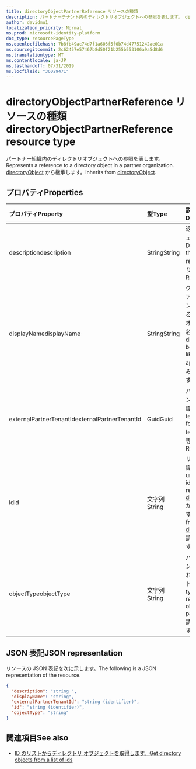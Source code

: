 ```yaml
---
title: directoryObjectPartnerReference リソースの種類
description: パートナーテナント内のディレクトリオブジェクトへの参照を表します。 directoryObject から継承します。
author: davidmu1
localization_priority: Normal
ms.prod: microsoft-identity-platform
doc_type: resourcePageType
ms.openlocfilehash: 7b8fb49ac74d7f1a603f5f0b74d47751242ae01a
ms.sourcegitcommit: 2c62457e57467b8d50f21b255b553106a9a5d8d6
ms.translationtype: MT
ms.contentlocale: ja-JP
ms.lasthandoff: 07/31/2019
ms.locfileid: "36029471"
---
```

# <a name="directoryobjectpartnerreference-resource-type"></a><span data-ttu-id="baa5e-104">directoryObjectPartnerReference リソースの種類</span><span class="sxs-lookup"><span data-stu-id="baa5e-104">directoryObjectPartnerReference resource type</span></span>

<span data-ttu-id="baa5e-105">パートナー組織内のディレクトリオブジェクトへの参照を表します。</span><span class="sxs-lookup"><span data-stu-id="baa5e-105">Represents a reference to a directory object in a partner organization.</span></span> <span data-ttu-id="baa5e-106">[directoryObject](/graph/api/resources/directoryobject?view=graph-rest-v1.0) から継承します。</span><span class="sxs-lookup"><span data-stu-id="baa5e-106">Inherits from [directoryObject](/graph/api/resources/directoryobject?view=graph-rest-v1.0).</span></span>

## <a name="properties"></a><span data-ttu-id="baa5e-107">プロパティ</span><span class="sxs-lookup"><span data-stu-id="baa5e-107">Properties</span></span>

| <span data-ttu-id="baa5e-108">プロパティ</span><span class="sxs-lookup"><span data-stu-id="baa5e-108">Property</span></span> | <span data-ttu-id="baa5e-109">型</span><span class="sxs-lookup"><span data-stu-id="baa5e-109">Type</span></span> | <span data-ttu-id="baa5e-110">説明</span><span class="sxs-lookup"><span data-stu-id="baa5e-110">Description</span></span> |
|:---------------|:--------|:----------|
|<span data-ttu-id="baa5e-111">description</span><span class="sxs-lookup"><span data-stu-id="baa5e-111">description</span></span>|<span data-ttu-id="baa5e-112">String</span><span class="sxs-lookup"><span data-stu-id="baa5e-112">String</span></span>| <span data-ttu-id="baa5e-113">返されるオブジェクトの説明。</span><span class="sxs-lookup"><span data-stu-id="baa5e-113">Description of the object returned.</span></span> <span data-ttu-id="baa5e-114">読み取り専用です。</span><span class="sxs-lookup"><span data-stu-id="baa5e-114">Read-only.</span></span> |
|<span data-ttu-id="baa5e-115">displayName</span><span class="sxs-lookup"><span data-stu-id="baa5e-115">displayName</span></span>|<span data-ttu-id="baa5e-116">String</span><span class="sxs-lookup"><span data-stu-id="baa5e-116">String</span></span>| <span data-ttu-id="baa5e-117">グループまたはアプリケーションなど、返されるディレクトリオブジェクトの名前。</span><span class="sxs-lookup"><span data-stu-id="baa5e-117">Name of directory object being returned, like group or application.</span></span> <span data-ttu-id="baa5e-118">読み取り専用です。</span><span class="sxs-lookup"><span data-stu-id="baa5e-118">Read-only.</span></span> |
|<span data-ttu-id="baa5e-119">externalPartnerTenantId</span><span class="sxs-lookup"><span data-stu-id="baa5e-119">externalPartnerTenantId</span></span>|<span data-ttu-id="baa5e-120">Guid</span><span class="sxs-lookup"><span data-stu-id="baa5e-120">Guid</span></span>| <span data-ttu-id="baa5e-121">パートナーテナントのテナント識別子。</span><span class="sxs-lookup"><span data-stu-id="baa5e-121">The tenant identifier for the partner tenant.</span></span> <span data-ttu-id="baa5e-122">読み取り専用です。</span><span class="sxs-lookup"><span data-stu-id="baa5e-122">Read-only.</span></span> |
|<span data-ttu-id="baa5e-123">id</span><span class="sxs-lookup"><span data-stu-id="baa5e-123">id</span></span>|<span data-ttu-id="baa5e-124">文字列</span><span class="sxs-lookup"><span data-stu-id="baa5e-124">String</span></span>| <span data-ttu-id="baa5e-125">リソースの一意識別子。</span><span class="sxs-lookup"><span data-stu-id="baa5e-125">The unique identifier for the resource.</span></span> <span data-ttu-id="baa5e-126">[directoryObject](/graph/api/resources/directoryobject?view=graph-rest-v1.0) から継承されます。</span><span class="sxs-lookup"><span data-stu-id="baa5e-126">Inherited from [directoryObject](/graph/api/resources/directoryobject?view=graph-rest-v1.0).</span></span> <span data-ttu-id="baa5e-127">読み取り専用です。</span><span class="sxs-lookup"><span data-stu-id="baa5e-127">Read-only.</span></span> |
|<span data-ttu-id="baa5e-128">objectType</span><span class="sxs-lookup"><span data-stu-id="baa5e-128">objectType</span></span>|<span data-ttu-id="baa5e-129">文字列</span><span class="sxs-lookup"><span data-stu-id="baa5e-129">String</span></span>| <span data-ttu-id="baa5e-130">パートナーテナント内の参照されるオブジェクトの種類。</span><span class="sxs-lookup"><span data-stu-id="baa5e-130">The type of the referenced object in the partner tenant.</span></span> <span data-ttu-id="baa5e-131">読み取り専用です。</span><span class="sxs-lookup"><span data-stu-id="baa5e-131">Read-only.</span></span> |

## <a name="json-representation"></a><span data-ttu-id="baa5e-132">JSON 表記</span><span class="sxs-lookup"><span data-stu-id="baa5e-132">JSON representation</span></span>

<span data-ttu-id="baa5e-133">リソースの JSON 表記を次に示します。</span><span class="sxs-lookup"><span data-stu-id="baa5e-133">The following is a JSON representation of the resource.</span></span>

<!-- {
  "blockType": "resource",
  "keyProperty": "id",
  "@odata.type": "microsoft.graph.directoryObjectPartnerReference"
}-->

```json
{
  "description": "string ",
  "displayName": "string",
  "externalPartnerTenantId": "string (identifier)",
  "id": "string (identifier)",
  "objectType": "string"
}
```

## <a name="see-also"></a><span data-ttu-id="baa5e-134">関連項目</span><span class="sxs-lookup"><span data-stu-id="baa5e-134">See also</span></span>

- [<span data-ttu-id="baa5e-135">ID のリストからディレクトリ オブジェクトを取得します。</span><span class="sxs-lookup"><span data-stu-id="baa5e-135">Get directory objects from a list of ids</span></span>](/graph/api/directoryobject-getbyids?view=graph-rest-v1.0)

<!-- uuid: fbec8cd7-cfe4-431d-87fc-d102cd2841a4
2018-12-06 02:01:30 UTC -->
<!--
{
  "type": "#page.annotation",
  "description": "directoryObjectPartnerReference resource",
  "keywords": "",
  "section": "documentation",
  "tocPath": "",
  "suppressions": []
}
-->
